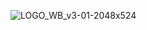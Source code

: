 ![LOGO_WB_v3-01-2048x524](https://user-images.githubusercontent.com/67580321/172156905-30eb6561-2a20-49d8-be94-34023f9c368b.png)
